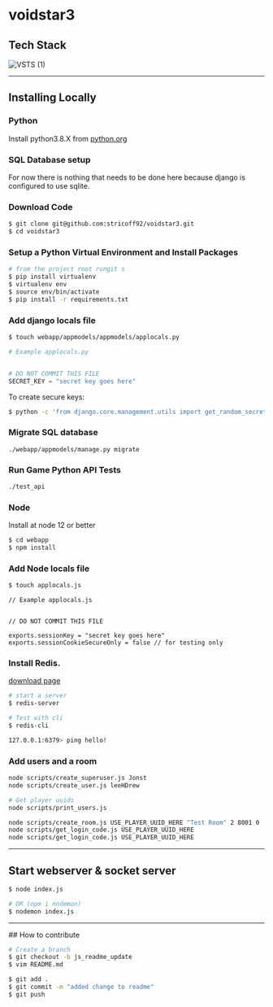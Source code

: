 # voidstar3

## Tech Stack

![VSTS (1)](https://user-images.githubusercontent.com/20848221/141389162-c5eafebc-eac0-47b1-a110-c0262ff9d8e4.jpg)

<hr>

## Installing Locally


### Python

Install python3.8.X from <a href="https://www.python.org" target="_blank">python.org</a>


### SQL Database setup
For now there is nothing that needs to be done here because django is configured to use sqlite.


### Download Code
```bash
$ git clone git@github.com:stricoff92/voidstar3.git
$ cd voidstar3
```


### Setup a Python Virtual Environment and Install Packages
```bash
# from the project root rungit s
$ pip install virtualenv
$ virtualenv env
$ source env/bin/activate
$ pip install -r requirements.txt
```

### Add django locals file
```bash
$ touch webapp/appmodels/appmodels/applocals.py
```
```python
# Example applocals.py


# DO NOT COMMIT THIS FILE
SECRET_KEY = "secret key goes here"
```
To create secure keys:
```bash
$ python -c 'from django.core.management.utils import get_random_secret_key; print(get_random_secret_key())'
```

### Migrate SQL database
```
./webapp/appmodels/manage.py migrate

```

### Run Game Python API Tests
```bash
./test_api
```


### Node

Install at node 12 or better

```bash
$ cd webapp
$ npm install
```
### Add Node locals file
```bash
$ touch applocals.js
```
```node
// Example applocals.js


// DO NOT COMMIT THIS FILE

exports.sessionKey = "secret key goes here"
exports.sessionCookieSecureOnly = false // for testing only

```

### Install Redis.

<a href="https://redis.io/download">download page</a>
```bash
# start a server
$ redis-server

# Test with cli
$ redis-cli

127.0.0.1:6379> ping hello!

```


### Add users and a room
```bash
node scripts/create_superuser.js Jonst
node scripts/create_user.js leeHDrew

# Get player uuids
node scripts/print_users.js

node scripts/create_room.js USE_PLAYER_UUID_HERE "Test Room" 2 8001 0
node scripts/get_login_code.js USE_PLAYER_UUID_HERE
node scripts/get_login_code.js USE_PLAYER_UUID_HERE
```


<hr>

## Start webserver & socket server

```bash
$ node index.js

# OR (npm i nodemon)
$ nodemon index.js
```

<hr>
## How to contribute

```bash
# Create a branch
$ git checkout -b js_readme_update
$ vim README.md

$ git add .
$ git commit -m "added change to readme"
$ git push
```